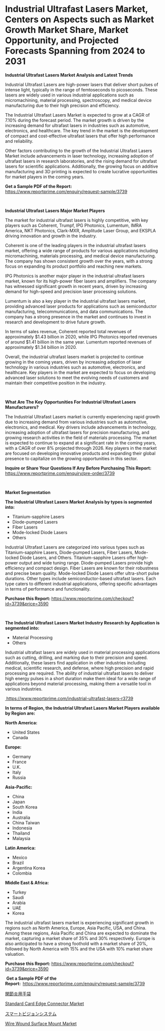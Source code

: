 <p><h1>Industrial Ultrafast Lasers Market, Centers on Aspects such as Market Growth Market Share, Market Opportunity, and Projected Forecasts Spanning from 2024 to 2031</h1></p><p><strong>Industrial Ultrafast Lasers Market Analysis and Latest Trends</strong></p>
<p><p>Industrial Ultrafast Lasers are high-power lasers that deliver short pulses of intense light, typically in the range of femtoseconds to picoseconds. These lasers are widely used in various industrial applications such as micromachining, material processing, spectroscopy, and medical device manufacturing due to their high precision and efficiency.</p><p>The Industrial Ultrafast Lasers Market is expected to grow at a CAGR of 7.10% during the forecast period. The market growth is driven by the increasing demand for ultrafast lasers in industries such as automotive, electronics, and healthcare. The key trend in the market is the development of compact and cost-effective ultrafast lasers that offer high performance and reliability.</p><p>Other factors contributing to the growth of the Industrial Ultrafast Lasers Market include advancements in laser technology, increasing adoption of ultrafast lasers in research laboratories, and the rising demand for ultrafast lasers for scientific applications. Additionally, the growing focus on additive manufacturing and 3D printing is expected to create lucrative opportunities for market players in the coming years.</p></p>
<p><strong>Get a Sample PDF of the Report:&nbsp;</strong> <a href="https://www.reportprime.com/enquiry/request-sample/3739">https://www.reportprime.com/enquiry/request-sample/3739</a></p>
<p>&nbsp;</p>
<p><strong>Industrial Ultrafast Lasers Major Market Players</strong></p>
<p><p>The market for industrial ultrafast lasers is highly competitive, with key players such as Coherent, Trumpf, IPG Photonics, Lumentum, IMRA America, NKT Photonics, Clark-MXR, Amplitude Laser Group, and EKSPLA driving innovation and growth in the industry. </p><p>Coherent is one of the leading players in the industrial ultrafast lasers market, offering a wide range of products for various applications including micromachining, materials processing, and medical device manufacturing. The company has shown consistent growth over the years, with a strong focus on expanding its product portfolio and reaching new markets.</p><p>IPG Photonics is another major player in the industrial ultrafast lasers market, known for its high-power fiber lasers and amplifiers. The company has witnessed significant growth in recent years, driven by increasing demand for high-speed and precision laser processing solutions.</p><p>Lumentum is also a key player in the industrial ultrafast lasers market, providing advanced laser products for applications such as semiconductor manufacturing, telecommunications, and data communications. The company has a strong presence in the market and continues to invest in research and development to drive future growth.</p><p>In terms of sales revenue, Coherent reported total revenues of approximately $1.43 billion in 2020, while IPG Photonics reported revenues of around $1.41 billion in the same year. Lumentum reported revenues of approximately $1.34 billion in 2020.</p><p>Overall, the industrial ultrafast lasers market is projected to continue growing in the coming years, driven by increasing adoption of laser technology in various industries such as automotive, electronics, and healthcare. Key players in the market are expected to focus on developing advanced laser solutions to meet the evolving needs of customers and maintain their competitive position in the industry.</p></p>
<p>&nbsp;</p>
<p><strong>What Are The Key Opportunities For Industrial Ultrafast Lasers Manufacturers?</strong></p>
<p><p>The Industrial Ultrafast Lasers market is currently experiencing rapid growth due to increasing demand from various industries such as automotive, electronics, and medical. Key drivers include advancements in technology, increasing adoption of ultrafast lasers for precision manufacturing, and growing research activities in the field of materials processing. The market is expected to continue to expand at a significant rate in the coming years, with a CAGR of over 8% projected through 2026. Key players in the market are focused on developing innovative products and expanding their global presence to capitalize on the growing opportunities in this sector.</p></p>
<p><strong>Inquire or Share Your Questions If Any Before Purchasing This Report:</strong> <a href="https://www.reportprime.com/enquiry/pre-order/3739">https://www.reportprime.com/enquiry/pre-order/3739</a></p>
<p>&nbsp;</p>
<p><strong>Market Segmentation</strong></p>
<p><strong>The Industrial Ultrafast Lasers Market Analysis by types is segmented into:</strong></p>
<p><ul><li>Titanium-sapphire Lasers</li><li>Diode-pumped Lasers</li><li>Fiber Lasers</li><li>Mode-locked Diode Lasers</li><li>Others</li></ul></p>
<p><p>Industrial Ultrafast Lasers are categorized into various types such as Titanium-sapphire Lasers, Diode-pumped Lasers, Fiber Lasers, Mode-locked Diode Lasers, and Others. Titanium-sapphire Lasers offer high-power output and wide tuning range. Diode-pumped Lasers provide high efficiency and compact design. Fiber Lasers are known for their robustness and precise beam quality. Mode-locked Diode Lasers offer ultra-short pulse durations. Other types include semiconductor-based ultrafast lasers. Each type caters to different industrial applications, offering specific advantages in terms of performance and functionality.</p></p>
<p><strong>Purchase this Report:&nbsp;</strong><a href="https://www.reportprime.com/checkout?id=3739&price=3590">https://www.reportprime.com/checkout?id=3739&price=3590</a></p>
<p>&nbsp;</p>
<p><strong>The Industrial Ultrafast Lasers Market Industry Research by Application is segmented into:</strong></p>
<p><ul><li>Material Processing</li><li>Others</li></ul></p>
<p><p>Industrial ultrafast lasers are widely used in material processing applications such as cutting, drilling, and marking due to their precision and speed. Additionally, these lasers find application in other industries including medical, scientific research, and defense, where high precision and rapid processing are required. The ability of industrial ultrafast lasers to deliver high energy pulses in a short duration make them ideal for a wide range of applications beyond material processing, making them a versatile tool in various industries.</p></p>
<p><a href="https://www.reportprime.com/industrial-ultrafast-lasers-r3739">&nbsp;https://www.reportprime.com/industrial-ultrafast-lasers-r3739</a></p>
<p><strong>In terms of Region, the Industrial Ultrafast Lasers Market Players available by Region are:</strong></p>
<p>
    <p> <strong> North America: </strong>
        <ul>
            <li>United States</li>
            <li>Canada</li>
        </ul>
        </p> 
    <p> <strong> Europe: </strong>
        <ul>
            <li>Germany</li>
            <li>France</li>
            <li>U.K.</li>
            <li>Italy</li>
            <li>Russia</li>
        </ul>
        </p> 
    <p> <strong> Asia-Pacific: </strong>
        <ul>
            <li>China</li>
            <li>Japan</li>
            <li>South Korea</li>
            <li>India</li>
            <li>Australia</li>
            <li>China Taiwan</li>
            <li>Indonesia</li>
            <li>Thailand</li>
            <li>Malaysia</li>
        </ul>
        </p> 
    <p> <strong> Latin America: </strong>
        <ul>
            <li>Mexico</li>
            <li>Brazil</li>
            <li>Argentina Korea</li>
            <li>Colombia</li>
        </ul>
        </p> 
    <p> <strong> Middle East & Africa: </strong>
        <ul>
            <li>Turkey</li>
            <li>Saudi</li>
            <li>Arabia</li>
            <li>UAE</li>
            <li>Korea</li>
        </ul>
    </p>
    </p>
<p><p>The industrial ultrafast lasers market is experiencing significant growth in regions such as North America, Europe, Asia Pacific, USA, and China. Among these regions, Asia Pacific and China are expected to dominate the market, capturing a market share of 35% and 30% respectively. Europe is also anticipated to have a strong foothold with a market share of 20%, followed by North America with 15% and the USA with 10% market share valuation.</p></p>
<p><strong>Purchase this Report: </strong><a href="https://www.reportprime.com/checkout?id=3739&price=3590">https://www.reportprime.com/checkout?id=3739&price=3590</a></p>
<p>&nbsp;<strong>Get a Sample PDF of the Report:&nbsp;&nbsp;</strong><a href="https://www.reportprime.com/enquiry/request-sample/3739">https://www.reportprime.com/enquiry/request-sample/3739</a></p>
<p><strong></strong></p>
<p><p><a href="https://github.com/GiovaniLeannon/Market-Research-Report-List-1/blob/main/535117873123.md">関節炎用手袋</a></p><p><a href="https://github.com/marthawweekle/Market-Research-Report-List-1/blob/main/standard-card-edge-connector-market.md">Standard Card Edge Connector Market</a></p><p><a href="https://github.com/SkylarDaniel70/Market-Research-Report-List-1/blob/main/330441573122.md">スマートビジョンシステム</a></p><p><a href="https://github.com/HenrietteMills1/Market-Research-Report-List-1/blob/main/wire-wound-surface-mount-market.md">Wire Wound Surface Mount Market</a></p></p>